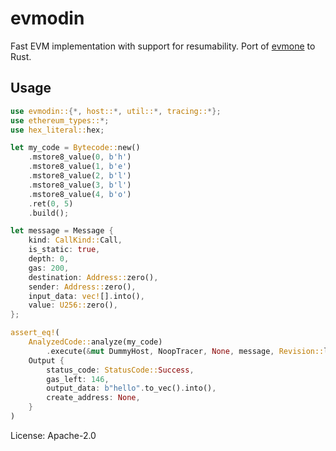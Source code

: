 # evmodin

Fast EVM implementation with support for resumability. Port of [evmone](https://github.com/ethereum/evmone) to Rust.

## Usage
```rust
use evmodin::{*, host::*, util::*, tracing::*};
use ethereum_types::*;
use hex_literal::hex;

let my_code = Bytecode::new()
    .mstore8_value(0, b'h')
    .mstore8_value(1, b'e')
    .mstore8_value(2, b'l')
    .mstore8_value(3, b'l')
    .mstore8_value(4, b'o')
    .ret(0, 5)
    .build();

let message = Message {
    kind: CallKind::Call,
    is_static: true,
    depth: 0,
    gas: 200,
    destination: Address::zero(),
    sender: Address::zero(),
    input_data: vec![].into(),
    value: U256::zero(),
};

assert_eq!(
    AnalyzedCode::analyze(my_code)
        .execute(&mut DummyHost, NoopTracer, None, message, Revision::latest()),
    Output {
        status_code: StatusCode::Success,
        gas_left: 146,
        output_data: b"hello".to_vec().into(),
        create_address: None,
    }
)
```

License: Apache-2.0
